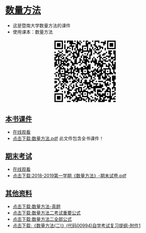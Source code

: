 # [数量方法](https://github.com/scutcyr/jida_teaching/tree/master/shuliangfangfa)
- 这是暨南大学数量方法的课件
- 使用课本：数量方法
<p align="center"><img width="40%" src="https://github.com/scutcyr/jida_teaching/blob/master/shuliangfangfa/shuliangfangfa.png" /></p>

## [本书课件](https://raw.githubusercontent.com/scutcyr/jida_teaching/master/shuliangfangfa/%E6%95%B0%E9%87%8F%E6%96%B9%E6%B3%95.pdf)
- [在线观看](https://github.com/scutcyr/jida_teaching/blob/master/shuliangfangfa/%E6%95%B0%E9%87%8F%E6%96%B9%E6%B3%95.pdf)  
- [点击下载:数量方法.pdf](https://raw.githubusercontent.com/scutcyr/jida_teaching/master/shuliangfangfa/%E6%95%B0%E9%87%8F%E6%96%B9%E6%B3%95.pdf)
此文件包含全书课件！
## [期末考试](https://github.com/scutcyr/jida_teaching/blob/master/shuliangfangfa/2018-2019%E7%AC%AC%E4%B8%80%E5%AD%A6%E6%9C%9F%E3%80%8A%E6%95%B0%E9%87%8F%E6%96%B9%E6%B3%95%E3%80%8B-%E6%9C%9F%E6%9C%AB%E8%AF%95%E5%8D%B7.pdf)
- [在线观看](https://github.com/scutcyr/jida_teaching/blob/master/shuliangfangfa/2018-2019%E7%AC%AC%E4%B8%80%E5%AD%A6%E6%9C%9F%E3%80%8A%E6%95%B0%E9%87%8F%E6%96%B9%E6%B3%95%E3%80%8B-%E6%9C%9F%E6%9C%AB%E8%AF%95%E5%8D%B7.pdf)
- [点击下载:2018-2019第一学期《数量方法》-期末试卷.pdf](https://raw.githubusercontent.com/scutcyr/jida_teaching/master/shuliangfangfa/2018-2019%E7%AC%AC%E4%B8%80%E5%AD%A6%E6%9C%9F%E3%80%8A%E6%95%B0%E9%87%8F%E6%96%B9%E6%B3%95%E3%80%8B-%E6%9C%9F%E6%9C%AB%E8%AF%95%E5%8D%B7.pdf)

## [其他资料](https://github.com/scutcyr/jida_teaching/tree/master/shuliangfangfa)
- [点击下载:数量方法-真题](https://raw.githubusercontent.com/scutcyr/jida_teaching/master/shuliangfangfa/%E6%95%B0%E9%87%8F%E6%96%B9%E6%B3%95-%E7%9C%9F%E9%A2%98.rar)
- [点击下载:数量方法二考试重要公式](https://raw.githubusercontent.com/scutcyr/jida_teaching/master/shuliangfangfa/%E6%95%B0%E9%87%8F%E6%96%B9%E6%B3%95%E4%BA%8C%E8%80%83%E8%AF%95%E9%87%8D%E8%A6%81%E5%85%AC%E5%BC%8F.doc)
- [点击下载:数量方法二全部公式](https://raw.githubusercontent.com/scutcyr/jida_teaching/master/shuliangfangfa/%E6%95%B0%E9%87%8F%E6%96%B9%E6%B3%95%E4%BA%8C%E5%85%A8%E9%83%A8%E5%85%AC%E5%BC%8F.doc)
- [点击下载:《数量方法(二)》(代码00994)自学考试复习提纲-附件1](https://raw.githubusercontent.com/scutcyr/jida_teaching/master/shuliangfangfa/%E3%80%8A%E6%95%B0%E9%87%8F%E6%96%B9%E6%B3%95(%E4%BA%8C)%E3%80%8B(%E4%BB%A3%E7%A0%8100994)%E8%87%AA%E5%AD%A6%E8%80%83%E8%AF%95%E5%A4%8D%E4%B9%A0%E6%8F%90%E7%BA%B2-%E9%99%84%E4%BB%B61.doc)
